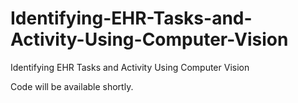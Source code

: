 # Identifying-EHR-Tasks-and-Activity-Using-Computer-Vision
Identifying EHR Tasks and Activity Using Computer Vision

Code will be available shortly. 
